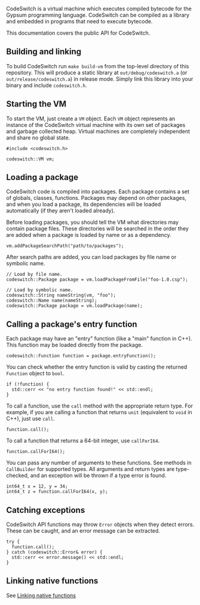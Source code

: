 CodeSwitch is a virtual machine which executes compiled bytecode for
the Gypsum programming language. CodeSwitch can be compiled as a
library and embedded in programs that need to execute bytecode.

This documentation covers the public API for CodeSwitch.

## Building and linking

To build CodeSwitch run `make build-vm` from the top-level directory
of this repository. This will produce a static library at
`out/debug/codeswitch.a` (or `out/release/codeswitch.a`) in release
mode. Simply link this library into your binary and include
`codeswitch.h`.

## Starting the VM

To start the VM, just create a `VM` object. Each `VM` object
represents an instance of the CodeSwitch virtual machine with its own
set of packages and garbage collected heap. Virtual machines are
completely independent and share no global state.

    #include <codeswitch.h>

    codeswitch::VM vm;

## Loading a package

CodeSwitch code is compiled into packages. Each package contains
a set of globals, classes, functions. Packages may depend on other
packages, and when you load a package, its dependencies will be loaded
automatically (if they aren't loaded already).

Before loading packages, you should tell the VM what directories may
contain package files. These directories will be searched in the order
they are added when a package is loaded by name or as a dependency.

    vm.addPackageSearchPath("path/to/packages");

After search paths are added, you can load packages by file name or
symbolic name.

    // Load by file name.
    codeswitch::Package package = vm.loadPackageFromFile("foo-1.0.csp");

    // Load by symbolic name.
    codeswitch::String nameString(vm, "foo");
    codeswitch::Name name(nameString);
    codeswitch::Package package = vm.loadPackage(name);

## Calling a package's entry function

Each package may have an "entry" function (like a "main" function in
C++). This function may be loaded directly from the package.

    codeswitch::Function function = package.entryFunction();

You can check whether the entry function is valid by casting the
returned `Function` object to `bool`.

    if (!function) {
      std::cerr << "no entry function found!" << std::endl;
    }

To call a function, use the `call` method with the appropriate return
type. For example, if you are calling a function that returns `unit`
(equivalent to `void` in C++), just use `call`.

    function.call();

To call a function that returns a 64-bit integer, use `callForI64`.

    function.callForI64();

You can pass any number of arguments to these functions. See methods
in `CallBuilder` for supported types. All arguments and return types
are type-checked, and an exception will be thrown if a type error is
found.

    int64_t x = 12, y = 34;
    int64_t z = function.callForI64(x, y);

## Catching exceptions

CodeSwitch API functions may throw `Error` objects when they detect
errors. These can be caught, and an error message can be extracted.

    try {
      function.call();
    } catch (codeswitch::Error& error) {
      std::cerr << error.message() << std::endl;
    }

## Linking native functions

See [Linking native functions](native.md)
